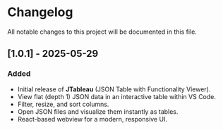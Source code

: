 # Changelog

All notable changes to this project will be documented in this file.

## [1.0.1] - 2025-05-29
### Added
- Initial release of **JTableau** (JSON Table with Functionality Viewer).
- View flat (depth 1) JSON data in an interactive table within VS Code.
- Filter, resize, and sort columns.
- Open JSON files and visualize them instantly as tables.
- React-based webview for a modern, responsive UI.
